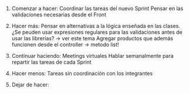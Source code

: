 1. Comenzar a hacer: 
Coordinar las tareas del nuevo Sprint
Pensar en las validaciones necesarias desde el Front

2. Hacer más:
Pensar en alternativas a la lógica enseñada en las clases. ¿Se peuden usar expresiones regulares para las validaciones antes de usar las librerías? -> ver este tema
Agregar productos que además funcionen desde el controller -> metodo list!

3. Continuar haciendo:
Meetings virtuales 
Hablar semanalmente para repartir las tareas de cada Sprint

4. Hacer menos:
Tareas sin coordinación con los integrantes

5. Dejar de hacer:
